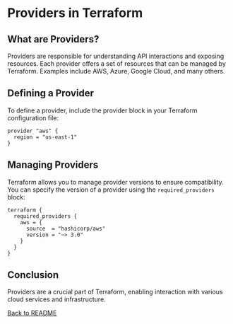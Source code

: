 # Providers in Terraform

## What are Providers?

Providers are responsible for understanding API interactions and exposing resources. Each provider offers a set of resources that can be managed by Terraform. Examples include AWS, Azure, Google Cloud, and many others.

## Defining a Provider

To define a provider, include the provider block in your Terraform configuration file:

```hcl
provider "aws" {
  region = "us-east-1"
}
```

## Managing Providers

Terraform allows you to manage provider versions to ensure compatibility. You can specify the version of a provider using the `required_providers` block:

```hcl
terraform {
  required_providers {
    aws = {
      source  = "hashicorp/aws"
      version = "~> 3.0"
    }
  }
}
```

## Conclusion

Providers are a crucial part of Terraform, enabling interaction with various cloud services and infrastructure.


[Back to README](README.md)
